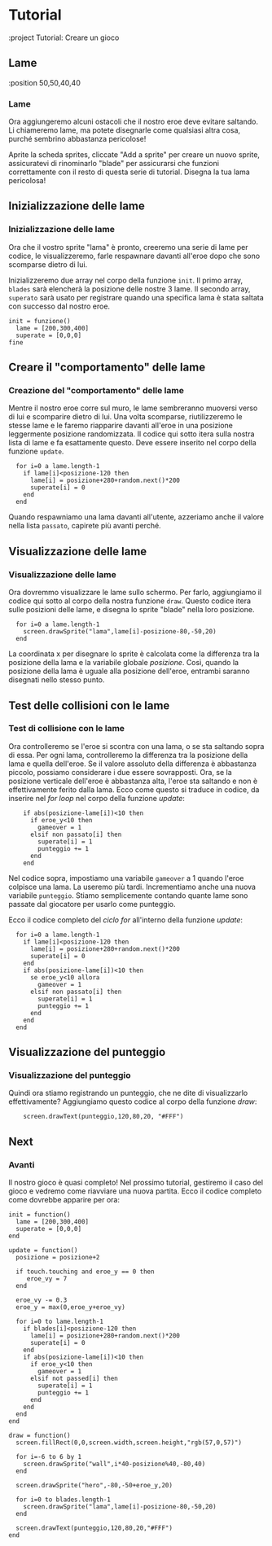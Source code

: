 # Tutorial

:project Tutorial: Creare un gioco

## Lame

:position 50,50,40,40

### Lame

Ora aggiungeremo alcuni ostacoli che il nostro eroe deve evitare saltando. Li chiameremo
lame, ma potete disegnarle come qualsiasi altra cosa, purché sembrino abbastanza pericolose!

Aprite la scheda sprites, cliccate "Add a sprite" per creare un nuovo sprite, assicuratevi di rinominarlo "blade"
per assicurarsi che funzioni correttamente con il resto di questa serie di tutorial. Disegna la tua lama pericolosa!

## Inizializzazione delle lame

### Inizializzazione delle lame

Ora che il vostro sprite "lama" è pronto, creeremo una serie di lame per codice, le visualizzeremo,
farle respawnare davanti all'eroe dopo che sono scomparse dietro di lui.

Inizializzeremo due array nel corpo della funzione ```init```. Il primo array, ``blades`` sarà
elencherà la posizione delle nostre 3 lame. Il secondo array, ```superato``` sarà usato per registrare quando una specifica lama
è stata saltata con successo dal nostro eroe.

```
init = funzione()
  lame = [200,300,400]
  superate = [0,0,0]
fine
```

## Creare il "comportamento" delle lame

### Creazione del "comportamento" delle lame

Mentre il nostro eroe corre sul muro, le lame sembreranno muoversi verso di lui e scomparire dietro di lui.
Una volta scomparse, riutilizzeremo le stesse lame e le faremo riapparire davanti all'eroe in una posizione leggermente
posizione randomizzata. Il codice qui sotto itera sulla nostra lista di lame e fa esattamente questo. Deve essere
inserito nel corpo della funzione ```update```.

```
  for i=0 a lame.length-1
    if lame[i]<posizione-120 then
      lame[i] = posizione+280+random.next()*200
      superate[i] = 0
    end
  end
```

Quando respawniamo una lama davanti all'utente, azzeriamo anche il valore nella lista ``passato``,
capirete più avanti perché.

## Visualizzazione delle lame

### Visualizzazione delle lame

Ora dovremmo visualizzare le lame sullo schermo. Per farlo, aggiungiamo il codice qui sotto al corpo della nostra funzione ``draw``.
Questo codice itera sulle posizioni delle lame, e disegna lo sprite "blade" nella loro posizione. 

```
  for i=0 a lame.length-1
    screen.drawSprite("lama",lame[i]-posizione-80,-50,20)
  end
```

La coordinata x per disegnare lo sprite è calcolata come la differenza tra la posizione della lama e la variabile globale *posizione*.
Così, quando la posizione della lama è uguale alla posizione dell'eroe, entrambi saranno disegnati nello stesso punto.

## Test delle collisioni con le lame

### Test di collisione con le lame

Ora controlleremo se l'eroe si scontra con una lama, o se sta saltando sopra di essa. Per ogni lama, controlleremo la differenza
tra la posizione della lama e quella dell'eroe. Se il valore assoluto della differenza è abbastanza piccolo, possiamo considerare i due
essere sovrapposti. Ora, se la posizione verticale dell'eroe è abbastanza alta, l'eroe sta saltando e non è effettivamente ferito dalla lama.
Ecco come questo si traduce in codice, da inserire nel *for loop* nel corpo della funzione *update*:

```
    if abs(posizione-lame[i])<10 then
      if eroe_y<10 then
        gameover = 1
      elsif non passato[i] then
        superate[i] = 1
        punteggio += 1
      end
    end
```

Nel codice sopra, impostiamo una variabile ```gameover``` a 1 quando l'eroe colpisce una lama. La useremo più tardi.
Incrementiamo anche una nuova variabile ```punteggio```. Stiamo semplicemente contando quante lame sono passate dal giocatore per
usarlo come punteggio.

Ecco il codice completo del *ciclo for* all'interno della funzione *update*:

```
  for i=0 a lame.length-1
    if lame[i]<posizione-120 then
      lame[i] = posizione+280+random.next()*200
      superate[i] = 0
    end
    if abs(posizione-lame[i])<10 then
      se eroe_y<10 allora
        gameover = 1
      elsif non passato[i] then
        superate[i] = 1
        punteggio += 1
      end
    end
  end
```

## Visualizzazione del punteggio

### Visualizzazione del punteggio

Quindi ora stiamo registrando un punteggio, che ne dite di visualizzarlo effettivamente? Aggiungiamo questo codice 
al corpo della funzione *draw*:

```
    screen.drawText(punteggio,120,80,20, "#FFF")
```


## Next

### Avanti

Il nostro gioco è quasi completo! Nel prossimo tutorial, gestiremo il caso del gioco e vedremo
come riavviare una nuova partita. Ecco il codice completo come dovrebbe apparire per ora:

```
init = function()
  lame = [200,300,400]
  superate = [0,0,0]
end

update = function()
  posizione = posizione+2

  if touch.touching and eroe_y == 0 then
     eroe_vy = 7
  end

  eroe_vy -= 0.3
  eroe_y = max(0,eroe_y+eroe_vy)

  for i=0 to lame.length-1
    if blades[i]<posizione-120 then
      lame[i] = posizione+280+random.next()*200
      superate[i] = 0
    end
    if abs(posizione-lame[i])<10 then
      if eroe_y<10 then
        gameover = 1
      elsif not passed[i] then
        superate[i] = 1
        punteggio += 1
      end
    end
  end
end

draw = function()
  screen.fillRect(0,0,screen.width,screen.height,"rgb(57,0,57)")
  
  for i=-6 to 6 by 1
    screen.drawSprite("wall",i*40-posizione%40,-80,40)
  end

  screen.drawSprite("hero",-80,-50+eroe_y,20)
  
  for i=0 to blades.length-1
    screen.drawSprite("lama",lame[i]-posizione-80,-50,20)
  end
  
  screen.drawText(punteggio,120,80,20,"#FFF")
end
```